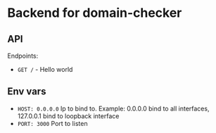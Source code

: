 # Backend for domain-checker

## API

Endpoints:

- `GET /` - Hello world

## Env vars

- `HOST: 0.0.0.0` Ip to bind to. Example: 0.0.0.0 bind to all interfaces, 127.0.0.1 bind to loopback interface
- `PORT: 3000` Port to listen
